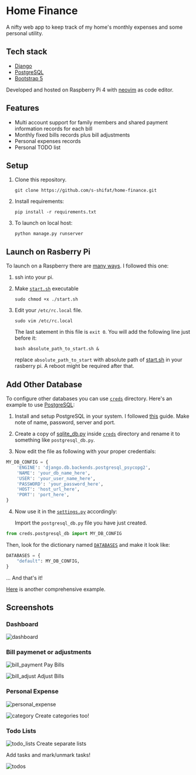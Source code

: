 # Home Finance

A nifty web app to keep track of my home's monthly expenses and some personal utility.

## Tech stack

* [Django](https://www.djangoproject.com/)
* [PostgreSQL](https://www.postgresql.org/)
* [Bootstrap 5](https://getbootstrap.com/docs/5.0/getting-started/introduction/)

Developed and hosted on Raspberry Pi 4 with [neovim](https://github.com/s-shifat/dotfiles/tree/main/nvim) as code editor.

## Features

* Multi account support for family members and shared payment information records for each bill
* Monthly fixed bills records plus bill adjustments
* Personal expenses records
* Personal TODO list

## Setup

1. Clone this repository.
   ```shell
   git clone https://github.com/s-shifat/home-finance.git
   ```

2. Install requirements:
   
   ```shell
   pip install -r requirements.txt
   ```

3. To launch on local host:

   ```shell
   python manage.py runserver
   ```
## Launch on Rasberry Pi 

To launch on a Raspberry there are [many ways](https://raspberrypi-guide.github.io/programming/run-script-on-boot). I followed this one:

1. ssh into your pi.

2. Make [`start.sh`](./start.sh) executable
   ```shell
   sudo chmod +x ./start.sh
   ```
3. Edit your `/etc/rc.local` file.
    ```shell
    sudo vim /etc/rc.local
    ```
    The last satement in this file is `exit 0`. You will add the following line just before it:
    ```shell
    bash absolute_path_to_start.sh &
    ```
    replace `absolute_path_to_start` with absolute path of [start.sh](./start.sh) in your rasberry pi. A reboot might be required after that.

## Add Other Database

To configure other databases you can use [`creds`](./creds/) directory. Here's an example to use [PostgreSQL](https://www.postgresql.org/):

 1. Install and setup PostgreSQL in your system. I followed [this](https://pimylifeup.com/raspberry-pi-postgresql/) guide. Make note of name, password, server and port.

 2. Create a copy of [sqlite_db.py](./creds/sqlite_db.py) inside [`creds`](./creds/) directory and rename it to something like `postgresql_db.py`.

 3. Now edit the file as following with your proper credentials:
 ```python
 MY_DB_CONFIG = {
     'ENGINE': 'django.db.backends.postgresql_psycopg2',
     'NAME': 'your_db_name_here',
     'USER': 'your_user_name_here',
     'PASSWORD': 'your_password_here',
     'HOST': 'host_url_here',
     'PORT': 'port_here',
 }
 ```
4. Now use it in the [`settings.py`](./home_fin/settings.py) accordingly:

   Import the `postgresql_db.py` file you have just created.

 ```python
 from creds.postgresql_db import MY_DB_CONFIG
 ```
 Then, look for the dictionary named [`DATABASES`](https://github.com/s-shifat/home-finance/blob/42cf61d9496d2fa168a6027235dc416b62a07e31/home_fin/settings.py#L86) and make it look like:
 ```python
 DATABASES = {
     "default": MY_DB_CONFIG,
 }
 ```
 ... And that's it!

 [Here](https://stackpython.medium.com/how-to-start-django-project-with-a-database-postgresql-aaa1d74659d8) is another comprehensive example.

## Screenshots

### Dashboard

![dashboard](./readme_statics/dashboard-2.png)

### Bill paymenet or adjustments

![bill_payment](./readme_statics/payment_page.jpg)
Pay Bills


![bill_adjust](./readme_statics/bill_adjust_page.jpg)
Adjust Bills

### Personal Expense

![personal_expense](./readme_statics/personal_expense_page.jpg)


![category](./readme_statics/add_catagory.jpg)
Create categories too!

### Todo Lists

![todo_lists](./readme_statics/todo_lists.jpg)
Create separate lists

Add tasks and mark/unmark tasks!

![todos](./readme_statics/todos.jpg)

